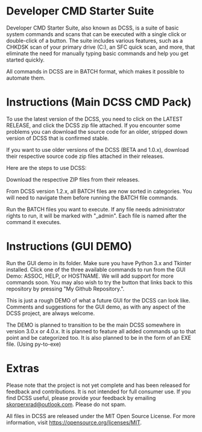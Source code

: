 Developer CMD Starter Suite
==================================
Developer CMD Starter Suite, also known as DCSS, is a suite of basic system commands and scans that can be executed with a single click or double-click of a button. The suite includes various features, such as a CHKDSK scan of your primary drive (C:), an SFC quick scan, and more, that eliminate the need for manually typing basic commands and help you get started quickly.

All commands in DCSS are in BATCH format, which makes it possible to automate them.

Instructions (Main DCSS CMD Pack)
=================================
To use the latest version of the DCSS, you need to click on the LATEST RELEASE, and click the DCSS zip file attached. If you encounter some problems you can download the source code for an older, stripped down version of DCSS that is confirmed stable.

If you want to use older versions of the DCSS (BETA and 1.0.x), download their respective source code zip files attached in their releases.

Here are the steps to use DCSS:

Download the respective ZIP files from their releases.

From DCSS version 1.2.x, all BATCH files are now sorted in categories. You will need to navigate them before running the BATCH file commands.

Run the BATCH files you want to execute. If any file needs administrator rights to run, it will be marked with "_admin".
Each file is named after the command it executes.

Instructions (GUI DEMO)
=================================
Run the GUI demo in its folder. Make sure you have Python 3.x and Tkinter installed. Click one of the three available commands to run from the GUI Demo: ASSOC, HELP, or HOSTNAME. We will add support for more commands soon. You may also wish to try the button that links back to this repository by pressing "My Github Repository.". 

This is just a rough DEMO of what a future GUI for the DCSS can look like. Comments and suggestions for the GUI demo, as with any aspect of the DCSS project, are always welcome.

The DEMO is planned to transition to be the main DCSS somewhere in version 3.0.x or 4.0.x. It is planned to feature all added commands up to that point and be categorized too. It is also planned to be in the form of an EXE file. (Using py-to-exe)

Extras
=================================

Please note that the project is not yet complete and has been released for feedback and contributions. It is not intended for full consumer use. If you find DCSS useful, please provide your feedback by emailing skorperxrad@outlook.com. Please do not spam.

All files in DCSS are released under the MIT Open Source License. For more information, visit https://opensource.org/licenses/MIT.

